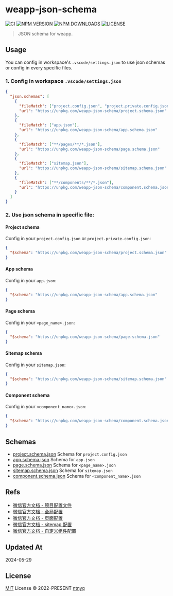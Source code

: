 # weapp-json-schema

[![CI](https://github.com/ntnyq/weapp-json-schema/workflows/CI/badge.svg)](https://github.com/ntnyq/weapp-json-schema/actions)
[![NPM VERSION](https://img.shields.io/npm/v/weapp-json-schema.svg)](https://www.npmjs.com/package/weapp-json-schema)
[![NPM DOWNLOADS](https://img.shields.io/npm/dy/weapp-json-schema.svg)](https://www.npmjs.com/package/weapp-json-schema)
[![LICENSE](https://img.shields.io/github/license/ntnyq/weapp-json-schema.svg)](https://github.com/ntnyq/weapp-json-schema/blob/main/LICENSE)

> JSON schema for weapp.

## Usage

You can config in workspace's `.vscode/settings.json` to use json schemas or config in every specific files.

### 1. Config in workspace `.vscode/settings.json`

```json
{
  "json.schemas": [
    {
      "fileMatch": ["project.config.json", "project.private.config.json"],
      "url": "https://unpkg.com/weapp-json-schema/project.schema.json"
    },
    {
      "fileMatch": ["app.json"],
      "url": "https://unpkg.com/weapp-json-schema/app.schema.json"
    },
    {
      "fileMatch": ["**/pages/**/*.json"],
      "url": "https://unpkg.com/weapp-json-schema/page.schema.json"
    },
    {
      "fileMatch": ["sitemap.json"],
      "url": "https://unpkg.com/weapp-json-schema/sitemap.schema.json"
    },
    {
      "fileMatch": ["**/components/**/*.json"],
      "url": "https://unpkg.com/weapp-json-schema/component.schema.json"
    }
  ]
}
```

### 2. Use json schema in specific file:

#### Project schema

Config in your `project.config.json` or `project.private.config.json`:

```json
{
  "$schema": "https://unpkg.com/weapp-json-schema/project.schema.json"
}
```

#### App schema

Config in your `app.json`:

```json
{
  "$schema": "https://unpkg.com/weapp-json-schema/app.schema.json"
}
```

#### Page schema

Config in your `<page_name>.json`:

```json
{
  "$schema": "https://unpkg.com/weapp-json-schema/page.schema.json"
}
```

#### Sitemap schema

Config in your `sitemap.json`:

```json
{
  "$schema": "https://unpkg.com/weapp-json-schema/sitemap.schema.json"
}
```

#### Component schema

Config in your `<component_name>.json`:

```json
{
  "$schema": "https://unpkg.com/weapp-json-schema/component.schema.json"
}
```

## Schemas

- [project.schema.json](./project.schema.json) Schema for `project.config.json`
- [app.schema.json](./app.schema.json) Schema for `app.json`
- [page.schema.json](./page.schema.json) Schema for `<page_name>.json`
- [sitemap.schema.json](./sitemap.schema.json) Schema for `sitemap.json`
- [component.schema.json](./component.schema.json) Schema for `<component_name>.json`

## Refs

- [微信官方文档 - 项目配置文件](https://developers.weixin.qq.com/miniprogram/dev/devtools/projectconfig.html)
- [微信官方文档 - 全局配置](https://developers.weixin.qq.com/miniprogram/dev/reference/configuration/app.html)
- [微信官方文档 - 页面配置](https://developers.weixin.qq.com/miniprogram/dev/reference/configuration/page.html)
- [微信官方文档 - sitemap 配置](https://developers.weixin.qq.com/miniprogram/dev/reference/configuration/sitemap.html)
- [微信官方文档 - 自定义组件配置](https://developers.weixin.qq.com/miniprogram/dev/framework/custom-component)

## Updated At

2024-05-29

## License

[MIT](./LICENSE) License © 2022-PRESENT [ntnyq](https://github.com/ntnyq)
